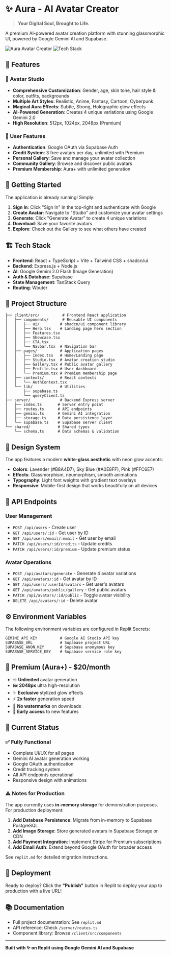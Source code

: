 # ✨ Aura - AI Avatar Creator

> **Your Digital Soul, Brought to Life.**

A premium AI-powered avatar creation platform with stunning glassmorphic UI, powered by Google Gemini AI and Supabase.

![Aura Avatar Creator](https://img.shields.io/badge/Status-Functional-success) ![Tech Stack](https://img.shields.io/badge/Stack-React%20%7C%20Gemini%20%7C%20Supabase-blue)

## 🌟 Features

### 🎨 Avatar Studio
- **Comprehensive Customization**: Gender, age, skin tone, hair style & color, outfits, backgrounds
- **Multiple Art Styles**: Realistic, Anime, Fantasy, Cartoon, Cyberpunk
- **Magical Aura Effects**: Subtle, Strong, Holographic glow effects
- **AI-Powered Generation**: Creates 4 unique variations using Google Gemini 2.0
- **High Resolution**: 512px, 1024px, 2048px (Premium)

### 👤 User Features
- **Authentication**: Google OAuth via Supabase Auth
- **Credit System**: 3 free avatars per day, unlimited with Premium
- **Personal Gallery**: Save and manage your avatar collection
- **Community Gallery**: Browse and discover public avatars
- **Premium Membership**: Aura+ with unlimited generation

## 🚀 Getting Started

The application is already running! Simply:

1. **Sign In**: Click "Sign In" in the top-right and authenticate with Google
2. **Create Avatar**: Navigate to "Studio" and customize your avatar settings
3. **Generate**: Click "Generate Avatar" to create 4 unique variations
4. **Download**: Save your favorite avatars
5. **Explore**: Check out the Gallery to see what others have created

## 🏗️ Tech Stack

- **Frontend**: React + TypeScript + Vite + Tailwind CSS + shadcn/ui
- **Backend**: Express.js + Node.js
- **AI**: Google Gemini 2.0 Flash (Image Generation)
- **Auth & Database**: Supabase
- **State Management**: TanStack Query
- **Routing**: Wouter

## 📁 Project Structure

```
├── client/src/          # Frontend React application
│   ├── components/      # Reusable UI components
│   │   ├── ui/         # shadcn/ui component library
│   │   ├── Hero.tsx    # Landing page hero section
│   │   ├── Features.tsx
│   │   ├── Showcase.tsx
│   │   ├── CTA.tsx
│   │   └── Navbar.tsx  # Navigation bar
│   ├── pages/          # Application pages
│   │   ├── Index.tsx   # Home/Landing page
│   │   ├── Studio.tsx  # Avatar creation studio
│   │   ├── Gallery.tsx # Public avatar gallery
│   │   ├── Profile.tsx # User dashboard
│   │   └── Premium.tsx # Premium membership page
│   ├── contexts/       # React contexts
│   │   └── AuthContext.tsx
│   └── lib/            # Utilities
│       ├── supabase.ts
│       └── queryClient.ts
├── server/             # Backend Express server
│   ├── index.ts       # Server entry point
│   ├── routes.ts      # API endpoints
│   ├── gemini.ts      # Gemini AI integration
│   ├── storage.ts     # Data persistence layer
│   └── supabase.ts    # Supabase server client
└── shared/            # Shared types
    └── schema.ts      # Data schemas & validation
```

## 🎨 Design System

The app features a modern **white-glass aesthetic** with neon glow accents:

- **Colors**: Lavender (#B8A4D7), Sky Blue (#A0E8FF), Pink (#FFC6E7)
- **Effects**: Glassmorphism, neumorphism, smooth animations
- **Typography**: Light font weights with gradient text overlays
- **Responsive**: Mobile-first design that works beautifully on all devices

## 🔧 API Endpoints

### User Management
- `POST /api/users` - Create user
- `GET /api/users/:id` - Get user by ID
- `GET /api/users/email/:email` - Get user by email
- `PATCH /api/users/:id/credits` - Update credits
- `PATCH /api/users/:id/premium` - Update premium status

### Avatar Operations
- `POST /api/avatars/generate` - Generate 4 avatar variations
- `GET /api/avatars/:id` - Get avatar by ID
- `GET /api/users/:userId/avatars` - Get user's avatars
- `GET /api/avatars/public/gallery` - Get public avatars
- `PATCH /api/avatars/:id/public` - Toggle avatar visibility
- `DELETE /api/avatars/:id` - Delete avatar

## ⚙️ Environment Variables

The following environment variables are configured in Replit Secrets:

```
GEMINI_API_KEY          # Google AI Studio API key
SUPABASE_URL            # Supabase project URL
SUPABASE_ANON_KEY       # Supabase anonymous key
SUPABASE_SERVICE_KEY    # Supabase service role key
```

## 💎 Premium (Aura+) - $20/month

- ♾️ **Unlimited** avatar generation
- 🖼️ **2048px** ultra high-resolution
- ✨ **Exclusive** stylized glow effects
- ⚡ **2x faster** generation speed
- 🚫 **No watermarks** on downloads
- 🎯 **Early access** to new features

## 📝 Current Status

### ✅ Fully Functional
- Complete UI/UX for all pages
- Gemini AI avatar generation working
- Google OAuth authentication
- Credit tracking system
- All API endpoints operational
- Responsive design with animations

### ⚠️ Notes for Production
The app currently uses **in-memory storage** for demonstration purposes. For production deployment:

1. **Add Database Persistence**: Migrate from in-memory to Supabase PostgreSQL
2. **Add Image Storage**: Store generated avatars in Supabase Storage or CDN
3. **Add Payment Integration**: Implement Stripe for Premium subscriptions
4. **Add Email Auth**: Extend beyond Google OAuth for broader access

See `replit.md` for detailed migration instructions.

## 🚢 Deployment

Ready to deploy? Click the **"Publish"** button in Replit to deploy your app to production with a live URL!

## 📚 Documentation

- Full project documentation: See `replit.md`
- API reference: Check `/server/routes.ts`
- Component library: Browse `/client/src/components`

---

**Built with ✨ on Replit using Google Gemini AI and Supabase**
